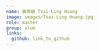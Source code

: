 ```yaml
---
name: 黃寀綾 Tsai-Ling Huang 
image: images/Tsai-Ling Huang.jpg 
role: master
group: alum
links:
  github: link_to_github 
---
```

